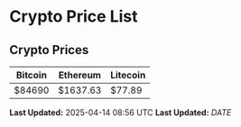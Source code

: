 # Crypto Price List

## Crypto Prices
| Bitcoin | Ethereum | Litecoin |
| ------- | -------- | -------- |
| $84690 | $1637.63 | $77.89 |
**Last Updated:** 2025-04-14 08:56 UTC
**Last Updated:** $DATE$
